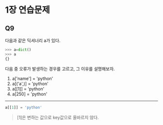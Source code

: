 # 1장 연습문제
## Q9
다음과 같은 딕셔너리 a가 있다.
```python
>>> a=dict()
>>> a
{}
```
다음 중 오류가 발생하는 경우를 고르고, 그 이유를 설명해보자.

1. a['name'] = 'python'
2. a[('a',)] = 'python'
3. a[[1]] = 'python'
4. a[250] = 'python'
---
```python
a[[1]] = 'python'
```
> [1]은 변하는 값으로 key값으로 올바르지 않다.